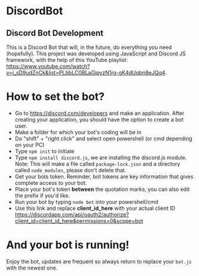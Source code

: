 # DiscordBot
## Discord Bot Development

This is a Discord Bot that will, in the future, do everything you need (hopefully).
This project was developed using JavaScript and Discord JS framework, with the help of this YouTube playlist: https://www.youtube.com/watch?v=j_sD9udZnCk&list=PLbbLC0BLaGjpyzN1rg-gK4dUqbn8eJQq4.

# How to set the bot?
- Go to https://discord.com/developers and make an application. After creating your application, you should have the option to create a bot user.
- Make a folder for which your bot's coding will be in
- Do "shift" + "right click" and select open powershell (or cmd depending on your PC)
- Type `npm init` to initiate
- Type `npm install discord.js`, we are installing the discord.js module. Note: This will make a file called `package-lock.json` and a directory called `node_modules`, please don't delete that.
- Get your bots token. Reminder, bot tokens are key information that gives complete access to your bot.
- Place your bot's token **between** the quotation marks, you can also edit the prefix if you'd like.
- Run your bot by typing `node bot` into your powershell/cmd
- Use this link and replace **client_id_here** with your actual client ID
https://discordapp.com/api/oauth2/authorize?client_id=client_id_here&permissions=0&scope=bot

# And your bot is running!
Enjoy the bot, updates are frequent so always return to replace your `bot.js` with the newest one.
